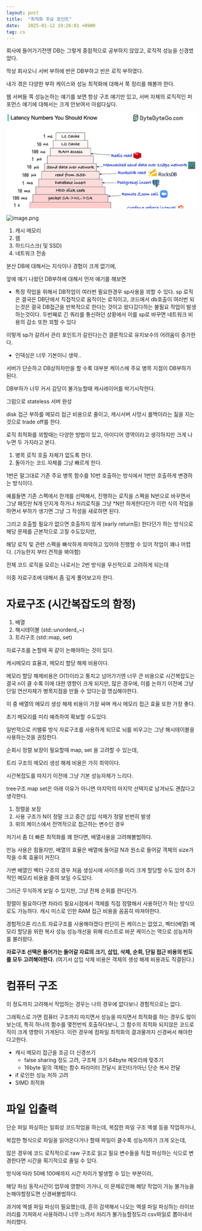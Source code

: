 ```yaml
---
layout: post
title:  "최적화 주요 포인트"
date:   2025-01-12 19:26:01 +0900
tag: cs
---
```


회사에 들어가기전엔 DB는 그렇게 중점적으로 공부하지 않았고, 로직적 성능을 신경썼었다. 

막상 회사오니 서버 부하에 반은 DB부하고 반은 로직 부하였다.

내가 겪은 다양한 부하 케이스와 성능 최적화에 대해서 쭉 정리를 해볼까 한다.

웹 서버들 쪽 성능논하는 얘기를 보면 항상 구조 얘기만 있고, 서버 자체의 로직적인 퍼포먼스 얘기에 대해서는 크게 안보여서 아쉽다싶다.

![image.png](/images/optimizepoint/image.png)

![image.png](/images/optimizepoint/image2.gif)


1. 캐시 메모리
2. 램
3. 하드디스크( 및 SSD)
4. 네트워크 전송

분산 DB에 대해서는 지식이나 경험이 크게 없기에, 

앞에 얘기 나왔던 DB부하에 대해서 먼저 얘기를 해보면

- 특정 작업을 위해서 DB작업이 여러번 필요한경우 sp사용을 꾀할 수 있다.
sp 로직은 결국은 DB단에서 직접적으로 움직이는 로직이고, 코드에서 db호출이 여러번 되는것은 결국 DB접근을 반복적으로 한다는 것이고 왔다갔다하는 불필요 작업이 발생하는것이다.
두번째로 긴 쿼리를 통신하던 상황에서 이를 sp로 바꾸면 네트워크 비용의 감소 또한 꾀할 수 있다

이렇게 sp가 갈려서 관리 포인트가 갈린다는건 결론적으로 유지보수의 어려움이 증가한다.
- 인덱싱은 너무 기본이니 생략..

서버가 단순하고 DB상하차만을 할 수록 대부분 케이스에 주요 병목 지점이 DB부하가 된다.

DB부하가 너무 커서 감당이 불가능할때 캐시레이어를 박기시작한다.

그럼으로 stateless 서버 완성

disk 접근 부하를 메모리 접근 비용으로 줄이고, 캐시서버 사망시 롤백이라는 짊을 지는것으로 trade off를 한다.

로직 최적화를 꾀할때는 다양한 방법이 있고, 아이디어 영역이라고 생각하지만 크게 나누면 두 가지라고 본다.

1. 병목 로직 호출 자체가 없도록 한다.
2. 돌아가는 코드 자체를 그냥 빠르게 한다.

1번은 말그대로 기존 주요 병목 함수를 10번 호출하는 방식에서 1번만 호출하게 변경하는 방식이다. 

예를들면 기존 스펙에서 한개를 선택해서, 진행하는 로직을 스펙을 N번으로 바꾸면서 그냥 패킷만 N개 던지게 하거나 처리로직을 그냥 *N만 하게한다던가 이런 식의 작업을 하면서 부하가 생기면 그냥 그 작성을 새로하면 된다.

그리고 호출할 필요가 없으면 호출하지 않게 (early return등) 한다던가 하는 방식으로 해당 문제를 근본적으로 고칠 수도있지만, 

해당 로직 및 관련 스펙을 빠삭하게 파악하고 있어야 진행할 수 있어 작업이 꽤나 어렵다. (가능한지 부터 견적을 봐야함)

전체 코드 로직을 모르는 나로서는 2번 방식을 우선적으로 고려하게 되는데

이중 자료구조에 대해서 좀 깊게 풀어보고자 한다.

# 자료구조 (시간복잡도의 함정)

1. 배열
2. 해시테이블 (std::unorderd_~)
3. 트리구조 (std::map, set)

자료구조를 논할때 꼭 같이 논해야하는 것이 있다.

캐시메모리 효율과, 메모리 할당 해제 비용이다.

메모리 할당 해제비용은 O(1)이라고 퉁치고 넘어가기엔 너무 큰 비용으로 시간복잡도는 결국 n이 클 수록 이에 대한 영향이 크게 되지만, 많은 경우에,
이를 논하기 이전에 그냥 단일 연산자체가 병목지점을 만들 수 있다는걸 명심해야한다.

이 중 배열의 메모리 생성 해제 비용이 가장 싸며 캐시 메모리 접근 효율 또한 가장 좋다.

초기 메모리를 미리 예측하여 확보할 수도있다.

일반적으로 키밸류 방식 자료구조를 사용하게 되므로 뇌를 비우고는 그냥 해시테이블을 사용하는것을 권장한다.

순회시 정렬 보장이 필요할때 map, set 을 고려할 수 있는데,

트리 구조의 메모리 생성 해제 비용은 가히 최악이다.

시간복잡도를 따지기 이전에 그냥 기본 성능자체가 느리다.

tree구조 map set은 아래 이유가 아니면 마지막의 마지막 선택지로 남겨놔도 괜찮다고 생각한다.

1. 정렬을 보장
2. 사용 구조가 N이 정말 크고 중간 삽입 삭제가 정말 빈번히 발생
3. 위의 케이스에서 전역적으로 접근하는 변수인 경우

저기서 좀 더 빠른 최적화를 꽤 한다면, 배열사용을 고려해볼법하다.

만능 사용은 힘들지만, 배열의 효율은 배열에 들어갈 N과 원소로 들어갈 객체의 size가 작을 수록 효율이 커진다. 

가변 배열인 벡터 구조의 경우 처음 생성시에 사이즈를 미리 크게 할당할 수도 있어 추가적인 메모리 비용을 줄여 보일 수도있다.

그러곤 무식하게 보일 수 있지만, 그냥 전체 순회를 한다던가.

정렬이 필요하다면 차라리 필요시점에서 객체를 직접 정렬해서 사용하던가 하는 방식으로도 가능하다. 캐시 미스로 인한 RAM 접근 비용을 꼼꼼히 따져야한다.

경험적으론 리스트 자료구조를 사용해야겠다 판단이 든 케이스는 없었고, 벡터(배열) 메모리 할당을 위한 복사 성능 성능개선을 위해 리스트로 바꾼 케이스는 역으로 성능저하를 불러왔다.

**자료구조 선택은 들어가는 들어갈 자료의 크기, 삽입, 삭제, 순회, 단일 접근 비용의 빈도를 모두 고려해야한다.** (여기서 삽입 삭제 비용은 객체의 생성 해제 비용과도 직결된다.)

# 컴퓨터 구조

이 정도까지 고려해서 작업하는 경우는 나의 경우에 없다보니 경험적으로는 없다.

그래픽스로 가면 컴퓨터 구조까지 따지면서 성능을 따지면서 최적화를 하는 경우도 많이 보는데, 특히 하나의 함수를 몇천번씩 호출하다보니, 그 함수의 최적화 되지않은 코드로직이 크게 영향이 가게된다. 이런 경우에 컴파일 최적화의 결과물까지 신경써서 해야한다고한다.

- 캐시 메모리 접근을 조금 더 신경쓰기
    - false sharing 정도 고려, 구조체 크기 64byte 메모리에 맞추기
    - 16byte 밑의 객체는 함수 파라미터 전달시 포인터가아닌 단순 복사 전달
- if 로인한 성능 저하 고려
- SIMD 최적화

# 파일 입출력

단순 파일 파싱하는 일회성 코드작업을 하는데, 복잡한 파일 구조 엑셀 등을 작업하거나, 

복잡한 형식으로 파일을 읽어온다거나 할때 파일이 클수록 성능저하가 크게 오는데,

많은 경우에 코드 로직적으로 raw 구조로 읽고 필요 변수들을 직접 파싱하는 식으로 변경한다면 시간을 획기적으로 줄일 수 있다.

방식에 따라 50배 100배까지 시간 차이가 발생할 수 있는 부분이라, 

해당 파싱 동작시간이 업무에 영향이 가거나, 
이 문제로인해 해당 작업이 가능 불가능을 논해야할정도면 신경써볼법하다. 

과거에 엑셀 파일 파싱이 필요했는데, 흔히 검색해서 나오는 엑셀 파일 파싱하는 라이브러리를 가져와서 사용하려니 너무 느려서 처리가 불가능할정도라 csv파일로 뽑아내서 처리했다.